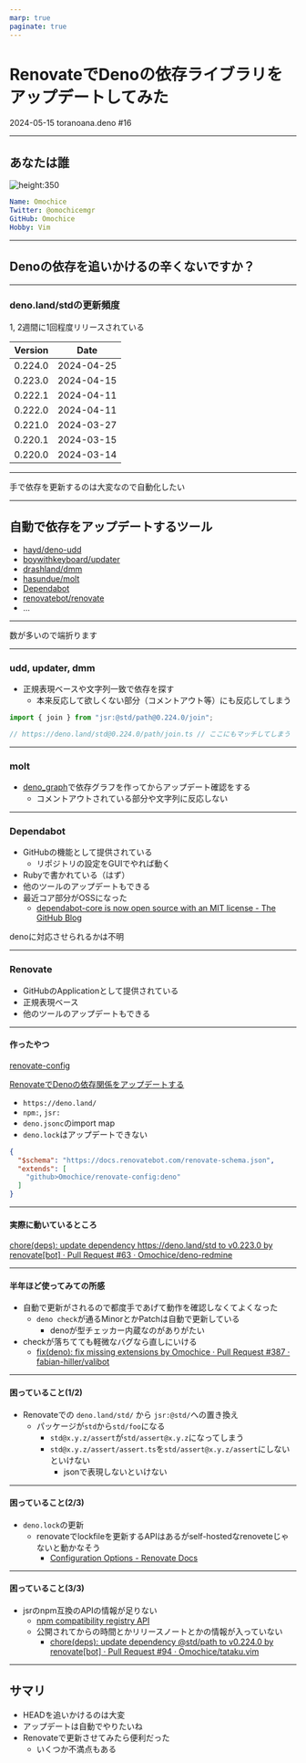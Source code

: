 ```yaml
---
marp: true
paginate: true
---
```


<!-- _class: title -->

# RenovateでDenoの依存ライブラリをアップデートしてみた

2024-05-15 toranoana.deno #16

---

## あなたは誰

<div class="flex items-center">
<div class="flex-1">

![height:350](https://avatars.githubusercontent.com/u/44566328?v=4)

</div>
<div class="flex-auto">

```yml
Name: Omochice
Twitter: @omochicemgr
GitHub: Omochice
Hobby: Vim
```

</div>
</div>

---

## Denoの依存を追いかけるの辛くないですか？

---

### deno.land/stdの更新頻度

<div class="flex items-center">
<div class="flex-1">

1, 2週間に1回程度リリースされている

</div>
<div class="flex-1 grid place-content-center">

|Version|Date      |
|-------|----------|
|0.224.0|2024-04-25|
|0.223.0|2024-04-15|
|0.222.1|2024-04-11|
|0.222.0|2024-04-11|
|0.221.0|2024-03-27|
|0.220.1|2024-03-15|
|0.220.0|2024-03-14|

</div>
</div>

---

手で依存を更新するのは大変なので自動化したい

---

## 自動で依存をアップデートするツール

- [hayd/deno-udd](https://github.com/hayd/deno-udd)
- [boywithkeyboard/updater](https://github.com/boywithkeyboard/updater)
- [drashland/dmm](https://github.com/drashland/dmm)
- [hasundue/molt](https://github.com/hasundue/molt)
- [Dependabot](https://github.com/dependabot)
- [renovatebot/renovate](https://github.com/renovatebot/renovate)
- ...

---

数が多いので端折ります

---

### udd, updater, dmm

- 正規表現ベースや文字列一致で依存を探す
  - 本来反応して欲しくない部分（コメントアウト等）にも反応してしまう

```ts
import { join } from "jsr:@std/path@0.224.0/join";

// https://deno.land/std@0.224.0/path/join.ts // ここにもマッチしてしまう
```

---

### molt

- [deno_graph](https://jsr.io/@deno/graph)で依存グラフを作ってからアップデート確認をする
  - コメントアウトされている部分や文字列に反応しない

---

### Dependabot

- GitHubの機能として提供されている
  - リポジトリの設定をGUIでやれば動く
- Rubyで書かれている（はず）
- 他のツールのアップデートもできる
- 最近コア部分がOSSになった
  - [dependabot-core is now open source with an MIT license - The GitHub Blog](https://github.blog/changelog/2024-05-13-dependabot-core-is-now-open-source-with-an-mit-license/)

denoに対応させられるかは不明

---

### Renovate

- GitHubのApplicationとして提供されている
- 正規表現ベース
- 他のツールのアップデートもできる

---

#### 作ったやつ

<div class="flex items-center">
<div class="flex-1">

[renovate-config](https://github.com/Omochice/renovate-config)

[RenovateでDenoの依存関係をアップデートする](https://zenn.dev/omochice/articles/387a44fc0f5885)

- `https://deno.land/`
- `npm:`, `jsr:`
- `deno.jsonc`のimport map
- `deno.lock`はアップデートできない

</div>
<div class="flex-1 ">

```json
{
  "$schema": "https://docs.renovatebot.com/renovate-schema.json",
  "extends": [
    "github>Omochice/renovate-config:deno"
  ]
}
```

</div>
</div>

---

#### 実際に動いているところ

[chore(deps): update dependency https://deno.land/std to v0.223.0 by renovate[bot] · Pull Request #63 · Omochice/deno-redmine](https://github.com/Omochice/deno-redmine/pull/63)

---

#### 半年ほど使ってみての所感

- 自動で更新がされるので都度手であげて動作を確認しなくてよくなった
  - `deno check`が通るMinorとかPatchは自動で更新している
    - denoが型チェッカー内蔵なのがありがたい
- checkが落ちてても軽微なバグなら直しにいける
  - [fix(deno): fix missing extensions by Omochice · Pull Request #387 · fabian-hiller/valibot](https://github.com/fabian-hiller/valibot/pull/387)

---

#### 困っていること(1/2)

- Renovateでの `deno.land/std/` から `jsr:@std/`への置き換え
  - パッケージが`std`から`std/foo`になる
    - `std@x.y.z/assert`が`std/assert@x.y.z`になってしまう
    - `std@x.y.z/assert/assert.ts`を`std/assert@x.y.z/assert`にしないといけない
      - jsonで表現しないといけない

---

#### 困っていること(2/3)

- `deno.lock`の更新
  - renovateでlockfileを更新するAPIはあるがself-hostedなrenoveteじゃないと動かなそう
    - [Configuration Options - Renovate Docs](https://docs.renovatebot.com/configuration-options/#postupgradetasks)

---

#### 困っていること(3/3)

- jsrのnpm互換のAPIの情報が足りない
  - [npm compatibility registry API](https://jsr.io/docs/api#npm-compatibility-registry-api)
  - 公開されてからの時間とかリリースノートとかの情報が入っていない
    - [chore(deps): update dependency @std/path to v0.224.0 by renovate[bot] · Pull Request #94 · Omochice/tataku.vim](https://github.com/Omochice/tataku.vim/pull/94)

---

## サマリ

- HEADを追いかけるのは大変
- アップデートは自動でやりたいね
- Renovateで更新させてみたら便利だった
  - いくつか不満点もある
